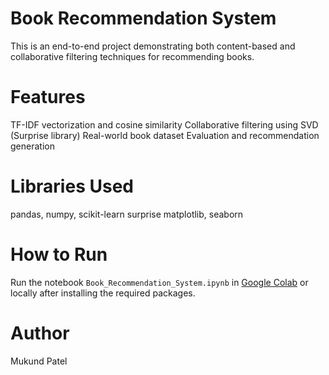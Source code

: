 # Book Recommendation System
This is an end-to-end project demonstrating both content-based and collaborative filtering techniques for recommending books.

# Features
TF-IDF vectorization and cosine similarity
Collaborative filtering using SVD (Surprise library)
Real-world book dataset
Evaluation and recommendation generation

# Libraries Used
pandas, numpy, scikit-learn
surprise
matplotlib, seaborn

# How to Run
Run the notebook `Book_Recommendation_System.ipynb` in [Google Colab](https://colab.research.google.com/) or locally after installing the required packages.

# Author
Mukund Patel
